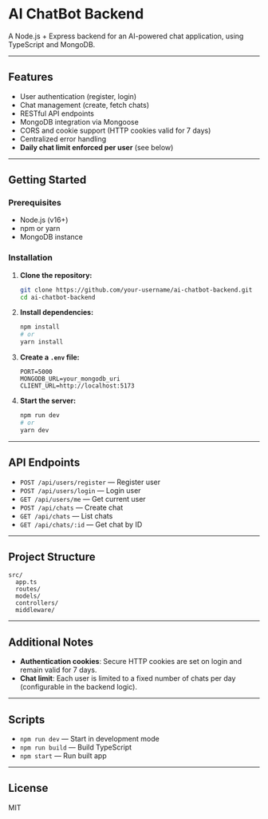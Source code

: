 # AI ChatBot Backend

A Node.js + Express backend for an AI-powered chat application, using TypeScript and MongoDB.

---

## Features

- User authentication (register, login)
- Chat management (create, fetch chats)
- RESTful API endpoints
- MongoDB integration via Mongoose
- CORS and cookie support (HTTP cookies valid for 7 days)
- Centralized error handling
- **Daily chat limit enforced per user** (see below)

---

## Getting Started

### Prerequisites

- Node.js (v16+)
- npm or yarn
- MongoDB instance

### Installation

1. **Clone the repository:**

   ```bash
   git clone https://github.com/your-username/ai-chatbot-backend.git
   cd ai-chatbot-backend
   ```

2. **Install dependencies:**

   ```bash
   npm install
   # or
   yarn install
   ```

3. **Create a `.env` file:**

   ```
   PORT=5000
   MONGODB_URL=your_mongodb_uri
   CLIENT_URL=http://localhost:5173
   ```

4. **Start the server:**
   ```bash
   npm run dev
   # or
   yarn dev
   ```

---

## API Endpoints

- `POST /api/users/register` — Register user
- `POST /api/users/login` — Login user
- `GET /api/users/me` — Get current user
- `POST /api/chats` — Create chat
- `GET /api/chats` — List chats
- `GET /api/chats/:id` — Get chat by ID

---

## Project Structure

```
src/
  app.ts
  routes/
  models/
  controllers/
  middleware/
```

---

## Additional Notes

- **Authentication cookies**: Secure HTTP cookies are set on login and remain valid for 7 days.
- **Chat limit**: Each user is limited to a fixed number of chats per day (configurable in the backend logic).

---

## Scripts

- `npm run dev` — Start in development mode
- `npm run build` — Build TypeScript
- `npm start` — Run built app

---

## License

MIT
